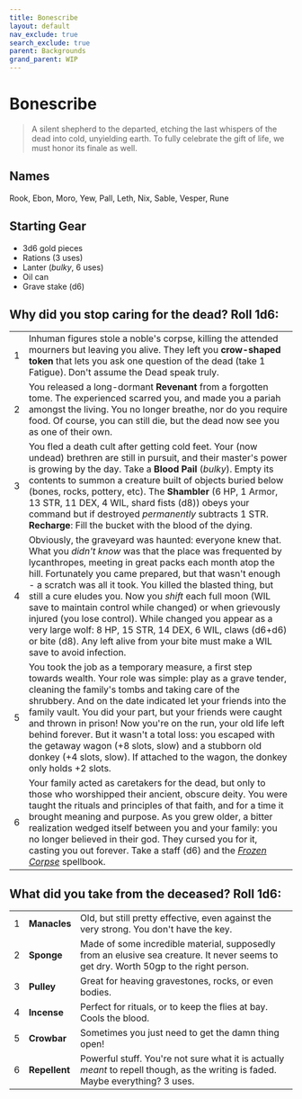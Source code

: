 ```yaml
---
title: Bonescribe
layout: default
nav_exclude: true
search_exclude: true
parent: Backgrounds
grand_parent: WIP
---
```


# Bonescribe

> A silent shepherd to the departed, etching the last whispers of the dead into cold, unyielding earth. To fully celebrate the gift of life, we must honor its finale as well.

## Names
Rook, Ebon, Moro, Yew, Pall, Leth, Nix, Sable, Vesper, Rune

## Starting Gear

- 3d6 gold pieces
- Rations (3 uses)
- Lanter (_bulky_, 6 uses)
- Oil can
- Grave stake (d6)

## Why did you stop caring for the dead? Roll 1d6:

|      |                                                              |
| ---- | ------------------------------------------------------------ |
| 1    | Inhuman figures stole a noble's corpse, killing the attended mourners but leaving you alive. They left you **crow-shaped token** that lets you ask one question of the dead (take 1 Fatigue). Don't assume the Dead speak truly. |
| 2    | You released a long-dormant **Revenant** from a forgotten tome. The experienced scarred you, and made you a pariah amongst the living. You no longer breathe, nor do you require food. Of course, you can still die, but the dead now see you as one of their own. |
| 3    | You fled a death cult after getting cold feet. Your (now undead) brethren are still in pursuit, and their master's power is growing by the day. Take a **Blood Pail** (_bulky_). Empty its contents to summon a creature built of objects buried below (bones, rocks, pottery, etc). The **Shambler** (6 HP, 1 Armor, 13 STR, 11 DEX, 4 WIL, shard fists (d8)) obeys your command but if destroyed _permanently_ subtracts 1 STR. **Recharge**: Fill the bucket with the blood of the dying. |
| 4    | Obviously, the graveyard was haunted: everyone knew that. What you _didn't know_ was that the place was frequented by lycanthropes, meeting in great packs each month atop the hill. Fortunately you came prepared, but that wasn't enough - a scratch was all it took. You killed the blasted thing, but still a cure eludes you. Now you *shift* each full moon (WIL save to maintain control while changed) or when grievously injured (you lose control). While changed you appear as a very large wolf: 8 HP, 15 STR, 14 DEX, 6 WIL, claws (d6+d6) or bite (d8). Any left alive from your bite must make a WIL save to avoid infection. |
| 5    | You took the job as a temporary measure, a first step towards wealth. Your role was simple: play as a grave tender, cleaning the family's tombs and taking care of the shrubbery. And on the date indicated let your friends into the family vault. You did your part, but your friends were caught and thrown in prison! Now you're on the run, your old life left behind forever. But it wasn't a total loss: you escaped with the getaway wagon (+8 slots, slow) and a stubborn old donkey (+4 slots, slow). If attached to the wagon, the donkey only holds +2 slots. |
| 6    | Your family acted as caretakers for the dead, but only to those who worshipped their ancient, obscure deity. You were taught the rituals and principles of that faith, and for a time it brought meaning and purpose. As you grew older, a bitter realization wedged itself between you and your family: you no longer believed in their god. They cursed you for it, casting you out forever. Take a staff (d6) and the [_Frozen Corpse_](https://cairnrpg.com/resources/more-spellbooks/#frozen-corpse) spellbook. |

## What did you take from the deceased? Roll 1d6:

|      |               |                                                              |
| ---- | ------------- | ------------------------------------------------------------ |
| 1    | **Manacles**  | Old, but still pretty effective, even against the very strong. You don't have the key. |
| 2    | **Sponge**    | Made of some incredible material, supposedly from an elusive sea creature. It never seems to get dry. Worth 50gp to the right person. |
| 3    | **Pulley**    | Great for heaving gravestones, rocks, or even bodies.        |
| 4    | **Incense**   | Perfect for rituals, or to keep the flies at bay. Cools the blood. |
| 5    | **Crowbar**   | Sometimes you just need to get the damn thing open!          |
| 6    | **Repellent** | Powerful stuff. You're not sure what it is actually _meant_ to repell though, as the writing is faded. Maybe everything? 3 uses. |

